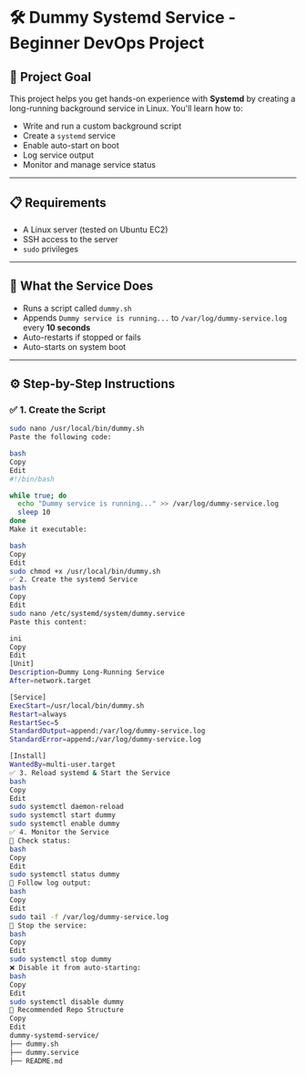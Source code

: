 # 🛠️ Dummy Systemd Service - Beginner DevOps Project

## 🎯 Project Goal
This project helps you get hands-on experience with **Systemd** by creating a long-running background service in Linux. You'll learn how to:
- Write and run a custom background script
- Create a `systemd` service
- Enable auto-start on boot
- Log service output
- Monitor and manage service status

---

## 📋 Requirements
- A Linux server (tested on Ubuntu EC2)
- SSH access to the server
- `sudo` privileges

---

## 🧪 What the Service Does
- Runs a script called `dummy.sh`
- Appends `Dummy service is running...` to `/var/log/dummy-service.log` every **10 seconds**
- Auto-restarts if stopped or fails
- Auto-starts on system boot

---

## ⚙️ Step-by-Step Instructions

### ✅ 1. Create the Script

```bash
sudo nano /usr/local/bin/dummy.sh
Paste the following code:

bash
Copy
Edit
#!/bin/bash

while true; do
  echo "Dummy service is running..." >> /var/log/dummy-service.log
  sleep 10
done
Make it executable:

bash
Copy
Edit
sudo chmod +x /usr/local/bin/dummy.sh
✅ 2. Create the systemd Service
bash
Copy
Edit
sudo nano /etc/systemd/system/dummy.service
Paste this content:

ini
Copy
Edit
[Unit]
Description=Dummy Long-Running Service
After=network.target

[Service]
ExecStart=/usr/local/bin/dummy.sh
Restart=always
RestartSec=5
StandardOutput=append:/var/log/dummy-service.log
StandardError=append:/var/log/dummy-service.log

[Install]
WantedBy=multi-user.target
✅ 3. Reload systemd & Start the Service
bash
Copy
Edit
sudo systemctl daemon-reload
sudo systemctl start dummy
sudo systemctl enable dummy
✅ 4. Monitor the Service
🔎 Check status:
bash
Copy
Edit
sudo systemctl status dummy
📄 Follow log output:
bash
Copy
Edit
sudo tail -f /var/log/dummy-service.log
🛑 Stop the service:
bash
Copy
Edit
sudo systemctl stop dummy
❌ Disable it from auto-starting:
bash
Copy
Edit
sudo systemctl disable dummy
📁 Recommended Repo Structure
Copy
Edit
dummy-systemd-service/
├── dummy.sh
├── dummy.service
├── README.md
